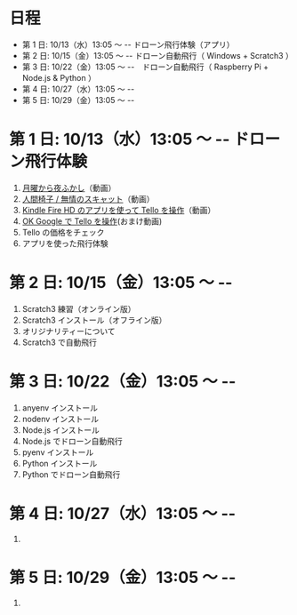# 日程
- 第 1 日:  10/13（水）13:05 〜  -- ドローン飛行体験（アプリ）
- 第 2 日:  10/15（金）13:05 〜  -- ドローン自動飛行（ Windows + Scratch3 ）
- 第 3 日:  10/22（金）13:05 〜  --　ドローン自動飛行（ Raspberry Pi + Node.js & Python ）
- 第 4 日:  10/27（水）13:05 〜  --
- 第 5 日:  10/29（金）13:05 〜  --
<p></p>

# 第 1 日: 10/13（水）13:05 〜 -- ドローン飛行体験
1. [月曜から夜ふかし](https://tver.jp/corner/f0085809)（動画）
2. [人間椅子 / 無情のスキャット](https://www.youtube.com/watch?v=CbI79e5iZKs&list=RDCbI79e5iZKs&start_radio=1)（動画）
3. [Kindle Fire HD のアプリを使って Tello を操作](https://youtu.be/Ibz8GdlpRlI)（動画）
4. [OK Google で Tello を操作](https://youtu.be/9qzpK4DQrDg)(おまけ動画)
5. Tello の価格をチェック
6. アプリを使った飛行体験
<p></p>

# 第 2 日: 10/15（金）13:05 〜 --
1. Scratch3 練習（オンライン版）
2. Scratch3 インストール（オフライン版）
3. オリジナリティーについて
4. Scratch3 で自動飛行
<p></p>

# 第 3 日: 10/22（金）13:05 〜 --
1. anyenv インストール
2. nodenv インストール
3. Node.js インストール
4. Node.js でドローン自動飛行
5. pyenv インストール
6. Python インストール
7. Python でドローン自動飛行
<p></p>

# 第 4 日: 10/27（水）13:05 〜 --
1.
<p></p>

# 第 5 日: 10/29（金）13:05 〜 --
1.
<p></p>
<div class="page-break"></div>
